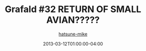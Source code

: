 ---
title: "Grafald #32 RETURN OF SMALL AVIAN?????"
type: "image"
date: 2013-03-12T01:00:00-04:00
draft: false
categories:
- blog
- projects
- grafald
image_path: "../img/2013/32.png"
alt_text: ""
is_subpage: true
author: "[hatsune-mike](https://cohost.org/hatsune-mike)"
---